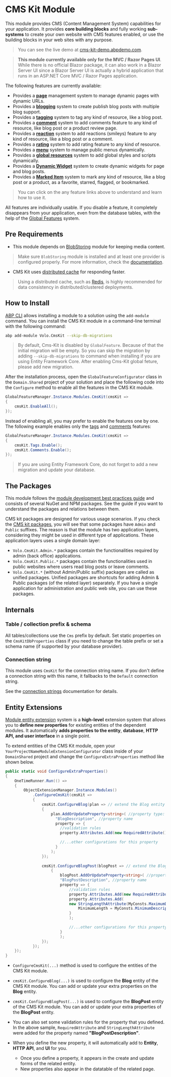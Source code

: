 # CMS Kit Module

This module provides CMS (Content Management System) capabilities for your application. It provides **core building blocks** and fully working **sub-systems** to create your own website with CMS features enabled, or use the building blocks in your web sites with any purpose.

> You can see the live demo at [cms-kit-demo.abpdemo.com](https://cms-kit-demo.abpdemo.com/).

> **This module currently available only for the MVC / Razor Pages UI**. While there is no official Blazor package, it can also work in a Blazor Server UI since a Blazor Server UI is actually a hybrid application that runs in an ASP.NET Core MVC / Razor Pages application.

The following features are currently available:

* Provides a [**page**](Pages.md) management system to manage dynamic pages with dynamic URLs.
* Provides a [**blogging**](Blogging.md) system to create publish blog posts with multiple blog support.
* Provides a [**tagging**](Tags.md) system to tag any kind of resource, like a blog post.
* Provides a [**comment**](Comments.md) system to add comments feature to any kind of resource, like blog post or a product review page.
* Provides a [**reaction**](Reactions.md) system to add reactions (smileys) feature to any kind of resource, like a blog post or a comment.
* Provides a [**rating**](Ratings.md) system to add rating feature to any kind of resource.
* Provides a [**menu**](Menus.md) system to manage public menus dynamically.
* Provides a [**global resources**](Global-Resources.md) system to add global styles and scripts dynamically.
* Provides a [**Dynamic Widget**](Dynamic-Widget.md) system to create dynamic widgets for page and blog posts.
* Provides a [**Marked Item**](MarkedItems.md) system to mark any kind of resource, like a blog post or a product, as a favorite, starred, flagged, or bookmarked.

> You can click on the any feature links above to understand and learn how to use it.

All features are individually usable. If you disable a feature, it completely disappears from your application, even from the database tables, with the help of the [Global Features](../../Global-Features.md) system.

## Pre Requirements

-  This module depends on [BlobStoring](../../Blob-Storing.md) module for keeping media content.
> Make sure `BlobStoring` module is installed and at least one provider is configured properly. For more information, check the [documentation](../../Blob-Storing.md).

- CMS Kit uses [distributed cache](../../Caching.md) for responding faster. 
> Using a distributed cache, such as [Redis](../../Redis-Cache.md), is highly recommended for data consistency in distributed/clustered deployments.

## How to Install

[ABP CLI](../../CLI.md) allows installing a module to a solution using the `add-module` command. You can install the CMS Kit module in a command-line terminal with the following command:

```bash
abp add-module Volo.CmsKit --skip-db-migrations
```

> By default, Cms-Kit is disabled by `GlobalFeature`. Because of that the initial migration will be empty. So you can skip the migration by adding `--skip-db-migrations` to command when installing if you are using Entity Framework Core. After enabling Cms-Kit global feture, please add new migration.

After the installation process, open the `GlobalFeatureConfigurator` class in the `Domain.Shared` project of your solution and place the following code into the `Configure` method to enable all the features in the CMS Kit module.

```csharp
GlobalFeatureManager.Instance.Modules.CmsKit(cmsKit =>
{
    cmsKit.EnableAll();
});
```

Instead of enabling all, you may prefer to enable the features one by one. The following example enables only the [tags](Tags.md) and [comments](Comments.md) features:

````csharp
GlobalFeatureManager.Instance.Modules.CmsKit(cmsKit =>
{
    cmsKit.Tags.Enable();
    cmsKit.Comments.Enable();
});
````

> If you are using Entity Framework Core, do not forget to add a new migration and update your database.

## The Packages

This module follows the [module development best practices guide](https://docs.abp.io/en/abp/latest/Best-Practices/Index) and consists of several NuGet and NPM packages. See the guide if you want to understand the packages and relations between them.

CMS kit packages are designed for various usage scenarios. If you check the [CMS kit packages](https://www.nuget.org/packages?q=Volo.CmsKit), you will see that some packages have `Admin` and `Public` suffixes. The reason is that the module has two application layers, considering they might be used in different type of applications. These application layers uses a single domain layer:

 - `Volo.CmsKit.Admin.*` packages contain the functionalities required by admin (back office) applications.
 - `Volo.CmsKit.Public.*` packages contain the functionalities used in public websites where users read blog posts or leave comments.
 - `Volo.CmsKit.*` (without Admin/Public suffix) packages are called as unified packages. Unified packages are shortcuts for adding Admin & Public packages (of the related layer) separately. If you have a single application for administration and public web site, you can use these packages.

## Internals

### Table / collection prefix & schema

All tables/collections use the `Cms` prefix by default. Set static properties on the `CmsKitDbProperties` class if you need to change the table prefix or set a schema name (if supported by your database provider).

### Connection string

This module uses `CmsKit` for the connection string name. If you don't define a connection string with this name, it fallbacks to the `Default` connection string.

See the [connection strings](https://docs.abp.io/en/abp/latest/Connection-Strings) documentation for details.

## Entity Extensions

[Module entity extension](https://docs.abp.io/en/abp/latest/Module-Entity-Extensions) system is a **high-level** extension system that allows you to **define new properties** for existing entities of the dependent modules. It automatically **adds properties to the entity**, **database**, **HTTP API, and user interface** in a single point.

To extend entities of the CMS Kit module, open your `YourProjectNameModuleExtensionConfigurator` class inside of your `DomainShared` project and change the `ConfigureExtraProperties` method like shown below.

```csharp
public static void ConfigureExtraProperties()
{
    OneTimeRunner.Run(() =>
    {
        ObjectExtensionManager.Instance.Modules()
            .ConfigureCmsKit(cmsKit =>
            {
                cmsKit.ConfigureBlog(plan => // extend the Blog entity
                {
                    plan.AddOrUpdateProperty<string>( //property type: string
                      "BlogDescription", //property name
                      property => {
                        //validation rules
                        property.Attributes.Add(new RequiredAttribute()); //adds required attribute to the defined property

                        //...other configurations for this property
                      }
                    );
                });
              
                cmsKit.ConfigureBlogPost(blogPost => // extend the BlogPost entity
                    {
                        blogPost.AddOrUpdateProperty<string>( //property type: string
                        "BlogPostDescription", //property name
                        property => {
                            //validation rules
                            property.Attributes.Add(new RequiredAttribute()); //adds required attribute to the defined property
                            property.Attributes.Add(
                            new StringLengthAttribute(MyConsts.MaximumDescriptionLength) {
                                MinimumLength = MyConsts.MinimumDescriptionLength
                            }
                            );

                            //...other configurations for this property
                        }
                        );
                });  
            });
    });
}
```
 
* `ConfigureCmsKit(...)` method is used to configure the entities of the CMS Kit module.

* `cmsKit.ConfigureBlog(...)` is used to configure the **Blog** entity of the CMS Kit module. You can add or update your extra properties on the **Blog** entity. 

* `cmsKit.ConfigureBlogPost(...)` is used to configure the **BlogPost** entity of the CMS Kit module. You can add or update your extra properties of the **BlogPost** entity.

* You can also set some validation rules for the property that you defined. In the above sample, `RequiredAttribute` and `StringLengthAttribute` were added for the property named **"BlogPostDescription"**. 

* When you define the new property, it will automatically add to **Entity**, **HTTP API**, and **UI** for you. 
  * Once you define a property, it appears in the create and update forms of the related entity. 
  * New properties also appear in the datatable of the related page.

